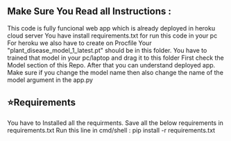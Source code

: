## Make Sure You Read all Instructions :
This code is fully funcional web app which is already deployed in heroku cloud server
You have install requirements.txt for run this code in your pc
For heroku we also have to create on Procfile
Your "plant_disease_model_1_latest.pt" should be in this folder. You have to trained that model in your pc/laptop and drag it to this folder
First check the Model section of this Repo. After that you can understand deployed app.
Make sure if you change the model name then also change the name of the model argument in the app.py
## ⭐Requirements
You have to Installed all the requirments. Save all the below requirements in requirements.txt
Run this line in cmd/shell : pip install -r requirements.txt
